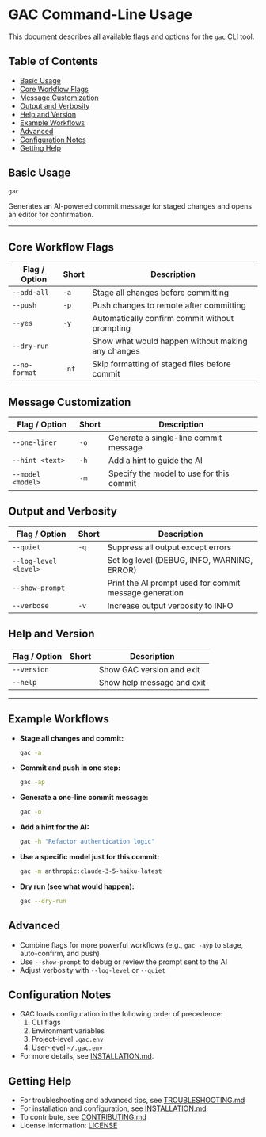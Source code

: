 # GAC Command-Line Usage

This document describes all available flags and options for the `gac` CLI tool.

## Table of Contents

- [Basic Usage](#basic-usage)
- [Core Workflow Flags](#core-workflow-flags)
- [Message Customization](#message-customization)
- [Output and Verbosity](#output-and-verbosity)
- [Help and Version](#help-and-version)
- [Example Workflows](#example-workflows)
- [Advanced](#advanced)
- [Configuration Notes](#configuration-notes)
- [Getting Help](#getting-help)

## Basic Usage

```sh
gac
```

Generates an AI-powered commit message for staged changes and opens an editor for confirmation.

---

## Core Workflow Flags

| Flag / Option | Short | Description                                       |
| ------------- | ----- | ------------------------------------------------- |
| `--add-all`   | `-a`  | Stage all changes before committing               |
| `--push`      | `-p`  | Push changes to remote after committing           |
| `--yes`       | `-y`  | Automatically confirm commit without prompting    |
| `--dry-run`   |       | Show what would happen without making any changes |
| `--no-format` | `-nf` | Skip formatting of staged files before commit     |

## Message Customization

| Flag / Option     | Short | Description                              |
| ----------------- | ----- | ---------------------------------------- |
| `--one-liner`     | `-o`  | Generate a single-line commit message    |
| `--hint <text>`   | `-h`  | Add a hint to guide the AI               |
| `--model <model>` | `-m`  | Specify the model to use for this commit |

## Output and Verbosity

| Flag / Option         | Short | Description                                            |
| --------------------- | ----- | ------------------------------------------------------ |
| `--quiet`             | `-q`  | Suppress all output except errors                      |
| `--log-level <level>` |       | Set log level (DEBUG, INFO, WARNING, ERROR)            |
| `--show-prompt`       |       | Print the AI prompt used for commit message generation |
| `--verbose`           | `-v`  | Increase output verbosity to INFO                      |

## Help and Version

| Flag / Option | Short | Description                |
| ------------- | ----- | -------------------------- |
| `--version`   |       | Show GAC version and exit  |
| `--help`      |       | Show help message and exit |

---

## Example Workflows

- **Stage all changes and commit:**
  ```sh
  gac -a
  ```
- **Commit and push in one step:**
  ```sh
  gac -ap
  ```
- **Generate a one-line commit message:**
  ```sh
  gac -o
  ```
- **Add a hint for the AI:**
  ```sh
  gac -h "Refactor authentication logic"
  ```
- **Use a specific model just for this commit:**
  ```sh
  gac -m anthropic:claude-3-5-haiku-latest
  ```
- **Dry run (see what would happen):**
  ```sh
  gac --dry-run
  ```

## Advanced

- Combine flags for more powerful workflows (e.g., `gac -ayp` to stage, auto-confirm, and push)
- Use `--show-prompt` to debug or review the prompt sent to the AI
- Adjust verbosity with `--log-level` or `--quiet`

## Configuration Notes

- GAC loads configuration in the following order of precedence:
  1. CLI flags
  2. Environment variables
  3. Project-level `.gac.env`
  4. User-level `~/.gac.env`
- For more details, see [INSTALLATION.md](INSTALLATION.md).

## Getting Help

- For troubleshooting and advanced tips, see [TROUBLESHOOTING.md](TROUBLESHOOTING.md)
- For installation and configuration, see [INSTALLATION.md](INSTALLATION.md)
- To contribute, see [CONTRIBUTING.md](CONTRIBUTING.md)
- License information: [LICENSE](LICENSE)
